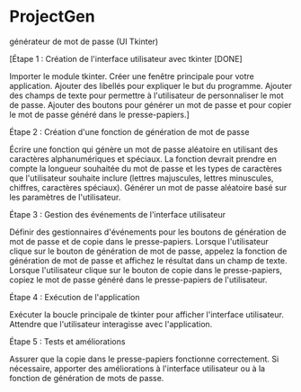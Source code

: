 # ProjectGen
générateur de mot de passe (UI Tkinter)


[Étape 1 : Création de l'interface utilisateur avec tkinter [DONE]

Importer le module tkinter.
Créer une fenêtre principale pour votre application.
Ajouter des libellés pour expliquer le but du programme.
Ajouter des champs de texte pour permettre à l'utilisateur de personnaliser le mot de passe.
Ajouter des boutons pour générer un mot de passe et pour copier le mot de passe généré dans le presse-papiers.]





Étape 2 : Création d'une fonction de génération de mot de passe

Écrire une fonction qui génère un mot de passe aléatoire en utilisant des caractères alphanumériques et spéciaux.
La fonction devrait prendre en compte la longueur souhaitée du mot de passe et les types de caractères que l'utilisateur souhaite inclure (lettres majuscules, lettres minuscules, chiffres, caractères spéciaux).
Générer un mot de passe aléatoire basé sur les paramètres de l'utilisateur.


Étape 3 : Gestion des événements de l'interface utilisateur

Définir des gestionnaires d'événements pour les boutons de génération de mot de passe et de copie dans le presse-papiers.
Lorsque l'utilisateur clique sur le bouton de génération de mot de passe, appelez la fonction de génération de mot de passe et affichez le résultat dans un champ de texte.
Lorsque l'utilisateur clique sur le bouton de copie dans le presse-papiers, copiez le mot de passe généré dans le presse-papiers de l'utilisateur.



Étape 4 : Exécution de l'application

Exécuter la boucle principale de tkinter pour afficher l'interface utilisateur.
Attendre que l'utilisateur interagisse avec l'application.




Étape 5 : Tests et améliorations

Assurer que la copie dans le presse-papiers fonctionne correctement.
Si nécessaire, apporter des améliorations à l'interface utilisateur ou à la fonction de génération de mots de passe.
